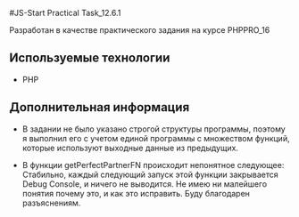 #JS-Start Practical Task_12.6.1

Разработан в качестве практического задания на курсе PHPPRO_16

## Используемые технологии

* PHP

## Дополнительная информация

* В задании не было указано строгой структуры программы, поэтому я выполнил его с учетом единой программы с множеством функций, которые используют выходные данные из предыдущих. 

* В функции getPerfectPartnerFN происходит непонятное следующее: Стабильно, каждый следующий запуск этой функции закрывается Debug Console, и ничего не выводится. Не имею ни малейшего понятия почему это, и как это исправить. Буду благодарен разъяснениям.



